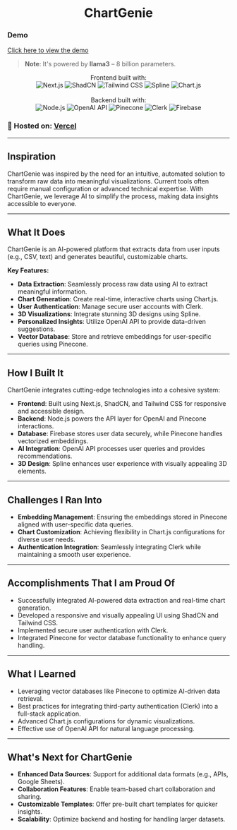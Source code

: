 <h1 align="center">ChartGenie</h1>

### Demo  
[Click here to view the demo](https://github.com/user-attachments/assets/8fcaa039-c2db-4f93-b680-0216cf2993cd)

> **Note**: It's powered by **llama3** – 8 billion parameters.

<p align="center">
  Frontend built with: <br>
  <img src="https://img.shields.io/badge/Next.js-000000?style=for-the-badge&logo=nextdotjs&logoColor=white" alt="Next.js">
  <img src="https://img.shields.io/badge/shadcn-000000?style=for-the-badge&logo=shadcnui&logoColor=white" alt="ShadCN">
  <img src="https://img.shields.io/badge/Tailwind_CSS-38B2AC?style=for-the-badge&logo=tailwind-css&logoColor=white" alt="Tailwind CSS">
  <img src="https://img.shields.io/badge/Spline-0000FF?style=for-the-badge&logo=spline&logoColor=white" alt="Spline">
  <img src="https://img.shields.io/badge/Chart.js-FF6384?style=for-the-badge&logo=chartjs&logoColor=white" alt="Chart.js">
  <br><br>
  Backend built with: <br>
  <img src="https://img.shields.io/badge/Node.js-339933?style=for-the-badge&logo=nodedotjs&logoColor=white" alt="Node.js">
  <img src="https://img.shields.io/badge/OpenAI_API-412991?style=for-the-badge&logo=openai&logoColor=white" alt="OpenAI API">
  <img src="https://img.shields.io/badge/Pinecone-00B8D9?style=for-the-badge&logo=pinecone&logoColor=white" alt="Pinecone">
  <img src="https://img.shields.io/badge/Clerk-7D4AFF?style=for-the-badge&logo=clerk&logoColor=white" alt="Clerk">
  <img src="https://img.shields.io/badge/Firebase-FFCA28?style=for-the-badge&logo=firebase&logoColor=white" alt="Firebase">
  <br>
</p>

### 🚀 Hosted on: [Vercel](https://vercel.com/)

---

## Inspiration
ChartGenie was inspired by the need for an intuitive, automated solution to transform raw data into meaningful visualizations. Current tools often require manual configuration or advanced technical expertise. With ChartGenie, we leverage AI to simplify the process, making data insights accessible to everyone.

---

## What It Does
ChartGenie is an AI-powered platform that extracts data from user inputs (e.g., CSV, text) and generates beautiful, customizable charts. 

**Key Features:**
- **Data Extraction**: Seamlessly process raw data using AI to extract meaningful information.
- **Chart Generation**: Create real-time, interactive charts using Chart.js.
- **User Authentication**: Manage secure user accounts with Clerk.
- **3D Visualizations**: Integrate stunning 3D designs using Spline.
- **Personalized Insights**: Utilize OpenAI API to provide data-driven suggestions.
- **Vector Database**: Store and retrieve embeddings for user-specific queries using Pinecone.

---

## How I Built It
ChartGenie integrates cutting-edge technologies into a cohesive system:

- **Frontend**: Built using Next.js, ShadCN, and Tailwind CSS for responsive and accessible design.
- **Backend**: Node.js powers the API layer for OpenAI and Pinecone interactions.
- **Database**: Firebase stores user data securely, while Pinecone handles vectorized embeddings.
- **AI Integration**: OpenAI API processes user queries and provides recommendations.
- **3D Design**: Spline enhances user experience with visually appealing 3D elements.

---

## Challenges I Ran Into
- **Embedding Management**: Ensuring the embeddings stored in Pinecone aligned with user-specific data queries.
- **Chart Customization**: Achieving flexibility in Chart.js configurations for diverse user needs.
- **Authentication Integration**: Seamlessly integrating Clerk while maintaining a smooth user experience.

---

## Accomplishments That I am Proud Of
- Successfully integrated AI-powered data extraction and real-time chart generation.
- Developed a responsive and visually appealing UI using ShadCN and Tailwind CSS.
- Implemented secure user authentication with Clerk.
- Integrated Pinecone for vector database functionality to enhance query handling.

---

## What I Learned
- Leveraging vector databases like Pinecone to optimize AI-driven data retrieval.
- Best practices for integrating third-party authentication (Clerk) into a full-stack application.
- Advanced Chart.js configurations for dynamic visualizations.
- Effective use of OpenAI API for natural language processing.

---

## What's Next for ChartGenie
- **Enhanced Data Sources**: Support for additional data formats (e.g., APIs, Google Sheets).
- **Collaboration Features**: Enable team-based chart collaboration and sharing.
- **Customizable Templates**: Offer pre-built chart templates for quicker insights.
- **Scalability**: Optimize backend and hosting for handling larger datasets.
